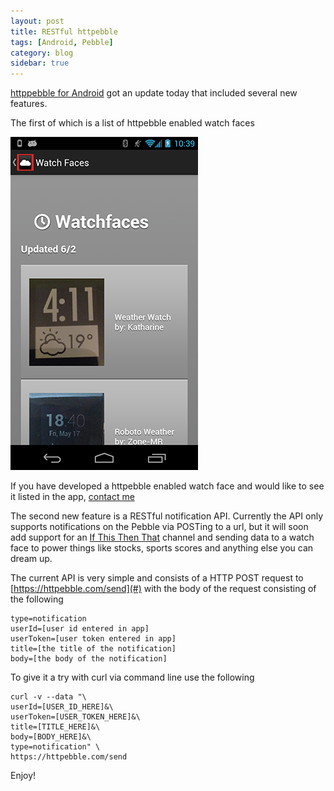 ```yaml
---
layout: post
title: RESTful httpebble
tags: [Android, Pebble]
category: blog
sidebar: true
---
```

[httppebble for Android](https://play.google.com/store/apps/details?id=com.lukekorth.httpebble) got an update
today that included several new features.

The first of which is a list of httpebble enabled watch faces

![Watch face list](/media/watchface-list.png)

If you have developed a httpebble enabled watch face and would like to see it listed in the app, [contact me](mailto:blog@lukekorth.com)

The second new feature is a RESTful notification API. Currently the API only supports notifications on the Pebble via
POSTing to a url, but it will soon add support for an [If This Then That](https://ifttt.com/) 
channel and sending data to a watch face to power things like stocks, sports scores and anything else you can dream up.

The current API is very simple and consists of a HTTP POST request to [https://httpebble.com/send](#) with the body
of the request consisting of the following

```
type=notification
userId=[user id entered in app]
userToken=[user token entered in app]
title=[the title of the notification]
body=[the body of the notification]
```

To give it a try with curl via command line use the following

```
curl -v --data "\
userId=[USER_ID_HERE]&\
userToken=[USER_TOKEN_HERE]&\
title=[TITLE_HERE]&\
body=[BODY_HERE]&\
type=notification" \
https://httpebble.com/send
```

Enjoy!